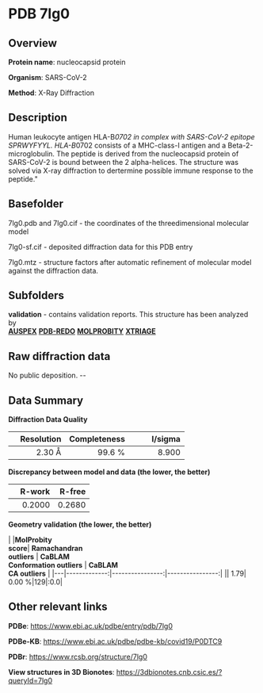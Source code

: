 # PDB 7lg0

## Overview

**Protein name**: nucleocapsid protein

**Organism**: SARS-CoV-2

**Method**: X-Ray Diffraction

## Description

Human leukocyte antigen HLA-B*0702 in complex with SARS-CoV-2 epitope SPRWYFYYL. HLA-B*0702 consists of a MHC-class-I antigen and a Beta-2-microglobulin. The peptide is derived from the nucleocapsid protein of SARS-CoV-2 is bound between the 2 alpha-helices. The structure was solved via X-ray diffraction to dertermine possible immune response to the peptide."   

## Basefolder

7lg0.pdb and 7lg0.cif - the coordinates of the threedimensional molecular model

7lg0-sf.cif - deposited diffraction data for this PDB entry

7lg0.mtz - structure factors after automatic refinement of molecular model against the diffraction data.

## Subfolders





**validation** - contains validation reports. This structure has been analyzed by <br>[**AUSPEX**](https://github.com/thorn-lab/coronavirus_structural_task_force/tree/master/pdb/nucleocapsid_protein/SARS-CoV-2/7lg0/validation/auspex) [**PDB-REDO**](https://github.com/thorn-lab/coronavirus_structural_task_force/tree/master/pdb/nucleocapsid_protein/SARS-CoV-2/7lg0/validation/pdb-redo) [**MOLPROBITY**](https://github.com/thorn-lab/coronavirus_structural_task_force/tree/master/pdb/nucleocapsid_protein/SARS-CoV-2/7lg0/validation/molprobity) [**XTRIAGE**](https://github.com/thorn-lab/coronavirus_structural_task_force/blob/master/pdb/nucleocapsid_protein/SARS-CoV-2/7lg0/validation/Xtriage_output.log)   



## Raw diffraction data

No public deposition. --<br> 

## Data Summary
**Diffraction Data Quality**

|   | Resolution | Completeness| I/sigma |
|---|-------------:|----------------:|--------------:|
|   |2.30 Å|99.6  %|<img width=50/>8.900|

**Discrepancy between model and data (the lower, the better)**

|   | **R-work**| **R-free**   
|---|-------------:|----------------:|           
||  0.2000|  0.2680|

**Geometry validation (the lower, the better)**

|   |**MolProbity<br>score**| **Ramachandran<br>outliers** | **CaBLAM<br>Conformation outliers** | **CaBLAM<br>CA outliers** |
|---|-------------:|----------------:|----------------:|
||  1.79|  0.00 %|129|:0.0|

 

 



## Other relevant links 
**PDBe**:  https://www.ebi.ac.uk/pdbe/entry/pdb/7lg0

**PDBe-KB**: https://www.ebi.ac.uk/pdbe/pdbe-kb/covid19/P0DTC9 
 
**PDBr**: https://www.rcsb.org/structure/7lg0 

**View structures in 3D Bionotes**: https://3dbionotes.cnb.csic.es/?queryId=7lg0

